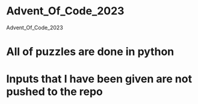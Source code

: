 # Advent_Of_Code_2023
Advent_Of_Code_2023

# All of puzzles are done in python
# Inputs that I have been given are not pushed to the repo
